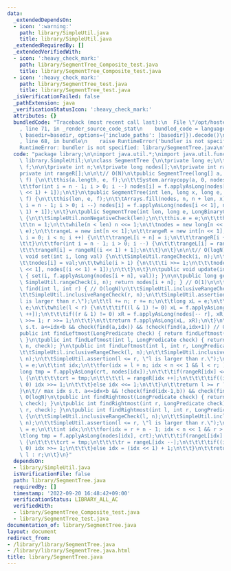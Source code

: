 ```yaml
---
data:
  _extendedDependsOn:
  - icon: ':warning:'
    path: library/SimpleUtil.java
    title: library/SimpleUtil.java
  _extendedRequiredBy: []
  _extendedVerifiedWith:
  - icon: ':heavy_check_mark:'
    path: library/SegmentTree_Composite_test.java
    title: library/SegmentTree_Composite_test.java
  - icon: ':heavy_check_mark:'
    path: library/SegmentTree_test.java
    title: library/SegmentTree_test.java
  _isVerificationFailed: false
  _pathExtension: java
  _verificationStatusIcon: ':heavy_check_mark:'
  attributes: {}
  bundledCode: "Traceback (most recent call last):\n  File \"/opt/hostedtoolcache/Python/3.10.7/x64/lib/python3.10/site-packages/onlinejudge_verify/documentation/build.py\"\
    , line 71, in _render_source_code_stat\n    bundled_code = language.bundle(stat.path,\
    \ basedir=basedir, options={'include_paths': [basedir]}).decode()\n  File \"/opt/hostedtoolcache/Python/3.10.7/x64/lib/python3.10/site-packages/onlinejudge_verify/languages/user_defined.py\"\
    , line 68, in bundle\n    raise RuntimeError('bundler is not specified: {}'.format(str(path)))\n\
    RuntimeError: bundler is not specified: library/SegmentTree.java\n"
  code: "package library;\n\nimport java.util.*;\nimport java.util.function.*;\nimport\
    \ library.SimpleUtil;\n\nclass SegmentTree {\n\tprivate long e;\n\tprivate LongBinaryOperator\
    \ f;\n\n\tprivate int n;\n\tprivate long nodes[];\n\tprivate int rangeL[];\n\t\
    private int rangeR[];\n\n\t// O(N)\n\tpublic SegmentTree(long[] a, long e, LongBinaryOperator\
    \ f) {\n\t\tthis(a.length, e, f);\n\t\tSystem.arraycopy(a, 0, nodes, n, a.length);\n\
    \t\tfor(int i = n - 1; i > 0; i --) nodes[i] = f.applyAsLong(nodes[i << 1], nodes[(i\
    \ << 1) + 1]);\n\t}\n\tpublic SegmentTree(int len, long x, long e, LongBinaryOperator\
    \ f) {\n\t\tthis(len, e, f);\n\t\tArrays.fill(nodes, n, n + len, x);\n\t\tfor(int\
    \ i = n - 1; i > 0; i --) nodes[i] = f.applyAsLong(nodes[i << 1], nodes[(i <<\
    \ 1) + 1]);\n\t}\n\tpublic SegmentTree(int len, long e, LongBinaryOperator f)\
    \ {\n\t\tSimpleUtil.nonNegativeCheck(len);\n\t\tthis.e = e;\n\t\tthis.f = f;\n\
    \t\tn = 1;\n\t\twhile(n < len) n <<= 1;\n\t\tnodes = new long[n << 1];\n\t\tArrays.fill(nodes,\
    \ e);\n\t\trangeL = new int[n << 1];\n\t\trangeR = new int[n << 1];\n\t\tfor(int\
    \ i = 0; i < n; i ++) {\n\t\t\trangeL[i + n] = i;\n\t\t\trangeR[i + n] = i + 1;\n\
    \t\t}\n\t\tfor(int i = n - 1; i > 0; i --) {\n\t\t\trangeL[i] = rangeL[i << 1];\n\
    \t\t\trangeR[i] = rangeR[(i << 1) + 1];\n\t\t}\n\t}\n\n\t// O(logN)\n\tpublic\
    \ void set(int i, long val) {\n\t\tSimpleUtil.rangeCheck(i, n);\n\t\ti += n;\n\
    \t\tnodes[i] = val;\n\t\twhile(i > 1) {\n\t\t\ti >>= 1;\n\t\t\tnodes[i] = f.applyAsLong(nodes[i\
    \ << 1], nodes[(i << 1) + 1]);\n\t\t}\n\t}\n\tpublic void update(int i, long val)\
    \ { set(i, f.applyAsLong(nodes[i + n], val)); }\n\n\tpublic long get(int i) {\
    \ SimpleUtil.rangeCheck(i, n); return nodes[i + n]; } // O(1)\n\n\tpublic long\
    \ find(int l, int r) { // O(logN)\n\t\tSimpleUtil.inclusiveRangeCheck(l, n);\n\
    \t\tSimpleUtil.inclusiveRangeCheck(r, n);\n\t\tSimpleUtil.assertion(l <= r, \"\
    l is larger than r.\");\n\t\tl += n; r += n;\n\t\tlong xL = e;\n\t\tlong xR =\
    \ e;\n\t\twhile(l < r) {\n\t\t\tif((l & 1) != 0) xL = f.applyAsLong(xL, nodes[l\
    \ ++]);\n\t\t\tif((r & 1) != 0) xR = f.applyAsLong(nodes[-- r], xR);\n\t\t\tl\
    \ >>= 1; r >>= 1;\n\t\t}\n\t\treturn f.applyAsLong(xL, xR);\n\t}\n\n\t// min idx\
    \ s.t. a<=idx<b && check(find(a,idx)) && !check(find(a,idx+1)) // O(logN)\n\t\
    public int findLeftmost(LongPredicate check) { return findLeftmost(0, check);\
    \ }\n\tpublic int findLeftmost(int l, LongPredicate check) { return findLeftmost(l,\
    \ n, check); }\n\tpublic int findLeftmost(int l, int r, LongPredicate check){\n\
    \t\tSimpleUtil.inclusiveRangeCheck(l, n);\n\t\tSimpleUtil.inclusiveRangeCheck(r,\
    \ n);\n\t\tSimpleUtil.assertion(l <= r, \"l is larger than r.\");\n\t\tlong crt\
    \ = e;\n\t\tint idx;\n\t\tfor(idx = l + n; idx < n << 1 && l < r; ) {\n\t\t\t\
    long tmp = f.applyAsLong(crt, nodes[idx]);\n\t\t\tif(rangeR[idx] <= r && check.test(tmp))\
    \ {\n\t\t\t\tcrt = tmp;\n\t\t\t\tl = rangeR[idx ++];\n\t\t\t\tif((idx & 1) ==\
    \ 0) idx >>= 1;\n\t\t\t}else idx <<= 1;\n\t\t}\n\t\treturn l >= r ? r : l;\n\t\
    }\n\t// max idx s.t. a<=idx<b && !check(find(idx-1,b)) && check(find(idx,b)) //\
    \ O(logN)\n\tpublic int findRightmost(LongPredicate check) { return findRightmost(n,\
    \ check); }\n\tpublic int findRightmost(int r, LongPredicate check) { return findRightmost(0,\
    \ r, check); }\n\tpublic int findRightmost(int l, int r, LongPredicate check)\
    \ {\n\t\tSimpleUtil.inclusiveRangeCheck(l, n);\n\t\tSimpleUtil.inclusiveRangeCheck(r,\
    \ n);\n\t\tSimpleUtil.assertion(l <= r, \"l is larger than r.\");\n\t\tlong crt\
    \ = e;\n\t\tint idx;\n\t\tfor(idx = r + n - 1; idx < n << 1 && r > l; ) {\n\t\t\
    \tlong tmp = f.applyAsLong(nodes[idx], crt);\n\t\t\tif(rangeL[idx] >= l && check.test(tmp))\
    \ {\n\t\t\t\tcrt = tmp;\n\t\t\t\tr = rangeL[idx --];\n\t\t\t\tif((idx & 1) !=\
    \ 0) idx >>= 1;\n\t\t\t}else idx = (idx << 1) + 1;\n\t\t}\n\t\treturn r <= l ?\
    \ l : r;\n\t}\n}"
  dependsOn:
  - library/SimpleUtil.java
  isVerificationFile: false
  path: library/SegmentTree.java
  requiredBy: []
  timestamp: '2022-09-20 16:48:42+09:00'
  verificationStatus: LIBRARY_ALL_AC
  verifiedWith:
  - library/SegmentTree_Composite_test.java
  - library/SegmentTree_test.java
documentation_of: library/SegmentTree.java
layout: document
redirect_from:
- /library/library/SegmentTree.java
- /library/library/SegmentTree.java.html
title: library/SegmentTree.java
---
```

